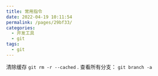 ```yaml
---
title: 常用指令
date: 2022-04-19 10:11:54
permalink: /pages/29bf33/
categories:
  - 开发工具
  - git
tags:
  - git
---
```




清除缓存  `git rm -r --cached` .
查看所有分支： `git branch -a`
